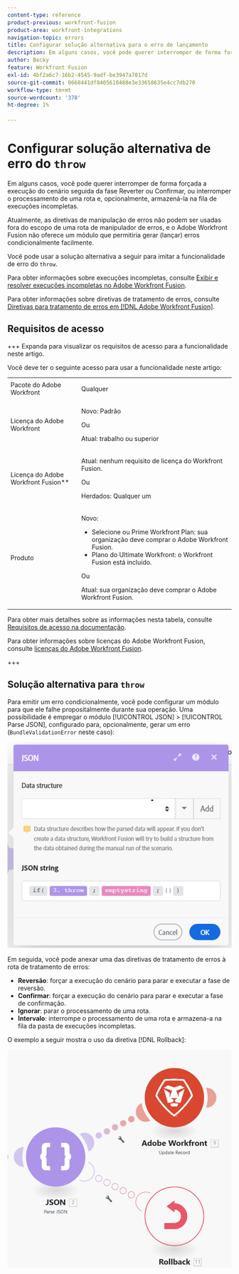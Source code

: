 ```yaml
---
content-type: reference
product-previous: workfront-fusion
product-area: workfront-integrations
navigation-topic: errors
title: Configurar solução alternativa para o erro de lançamento
description: Em alguns casos, você pode querer interromper de forma forçada a execução do cenário seguida pela fase Reverter ou Confirmar, ou interromper o processamento de uma rota e, opcionalmente, armazená-la na fila de Exibir e resolver execuções incompletas no Adobe Workfront Fusion.
author: Becky
feature: Workfront Fusion
exl-id: 4bf2a6c7-16b2-4545-9adf-be3947a7017d
source-git-commit: 0668441df8405610488e3e33658635e4cc7db270
workflow-type: tm+mt
source-wordcount: '378'
ht-degree: 1%

---
```


# Configurar solução alternativa de erro do `throw`

Em alguns casos, você pode querer interromper de forma forçada a execução do cenário seguida da fase Reverter ou Confirmar, ou interromper o processamento de uma rota e, opcionalmente, armazená-la na fila de execuções incompletas.

Atualmente, as diretivas de manipulação de erros não podem ser usadas fora do escopo de uma rota de manipulador de erros, e o Adobe Workfront Fusion não oferece um módulo que permitiria gerar (lançar) erros condicionalmente facilmente.

Você pode usar a solução alternativa a seguir para imitar a funcionalidade de erro do `throw`.

Para obter informações sobre execuções incompletas, consulte [Exibir e resolver execuções incompletas no Adobe Workfront Fusion](/help/workfront-fusion/manage-scenarios/view-and-resolve-incomplete-executions.md).

Para obter informações sobre diretivas de tratamento de erros, consulte [Diretivas para tratamento de erros em [!DNL Adobe Workfront Fusion]](/help/workfront-fusion/references/errors/directives-for-error-handling.md).

## Requisitos de acesso

+++ Expanda para visualizar os requisitos de acesso para a funcionalidade neste artigo.

Você deve ter o seguinte acesso para usar a funcionalidade neste artigo:

<table style="table-layout:auto">
 <col> 
 <col> 
 <tbody> 
  <tr> 
   <td role="rowheader">Pacote do Adobe Workfront 
   <td> <p>Qualquer</p> </td> 
  </tr> 
  <tr data-mc-conditions=""> 
   <td role="rowheader">Licença do Adobe Workfront</td> 
   <td> <p>Novo: Padrão</p><p>Ou</p><p>Atual: trabalho ou superior</p> </td> 
  </tr> 
  <tr> 
   <td role="rowheader">Licença do Adobe Workfront Fusion**</td> 
   <td>
   <p>Atual: nenhum requisito de licença do Workfront Fusion.</p>
   <p>Ou</p>
   <p>Herdados: Qualquer um </p>
   </td> 
  </tr> 
  <tr> 
   <td role="rowheader">Produto</td> 
   <td>
   <p>Novo:</p> <ul><li>Selecione ou Prime Workfront Plan: sua organização deve comprar o Adobe Workfront Fusion.</li><li>Plano do Ultimate Workfront: o Workfront Fusion está incluído.</li></ul>
   <p>Ou</p>
   <p>Atual: sua organização deve comprar o Adobe Workfront Fusion.</p>
   </td> 
  </tr>
 </tbody> 
</table>

Para obter mais detalhes sobre as informações nesta tabela, consulte [Requisitos de acesso na documentação](/help/workfront-fusion/references/licenses-and-roles/access-level-requirements-in-documentation.md).

Para obter informações sobre licenças do Adobe Workfront Fusion, consulte [licenças do Adobe Workfront Fusion](/help/workfront-fusion/set-up-and-manage-workfront-fusion/licensing-operations-overview/license-automation-vs-integration.md).

+++

## Solução alternativa para `throw`

Para emitir um erro condicionalmente, você pode configurar um módulo para que ele falhe propositalmente durante sua operação. Uma possibilidade é empregar o módulo [!UICONTROL JSON] > [!UICONTROL Parse JSON], configurado para, opcionalmente, gerar um erro (`BundleValidationError` neste caso):

![Erro de JSON](assets/json-parse-json.png)

Em seguida, você pode anexar uma das diretivas de tratamento de erros à rota de tratamento de erros:

* **Reversão**: forçar a execução do cenário para parar e executar a fase de reversão.
* **Confirmar**: forçar a execução do cenário para parar e executar a fase de confirmação.
* **Ignorar**: parar o processamento de uma rota.
* **Intervalo**: interrompe o processamento de uma rota e armazena-a na fila da pasta de execuções incompletas.

O exemplo a seguir mostra o uso da diretiva [!DNL Rollback]:

![](assets/rollback-directive.png)

